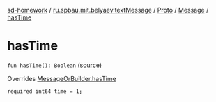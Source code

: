[sd-homework](../../../index.md) / [ru.spbau.mit.belyaev.textMessage](../../index.md) / [Proto](../index.md) / [Message](index.md) / [hasTime](.)

# hasTime

`fun hasTime(): Boolean` [(source)](https://github.com/StasBel/sd-homework/blob/InstantMessenger/src/main/kotlin/ru/spbau/mit/belyaev/textMessage/Proto.java#L166)

Overrides [MessageOrBuilder.hasTime](../-textMessage-or-builder/has-time.md)

`required int64 time = 1;`

